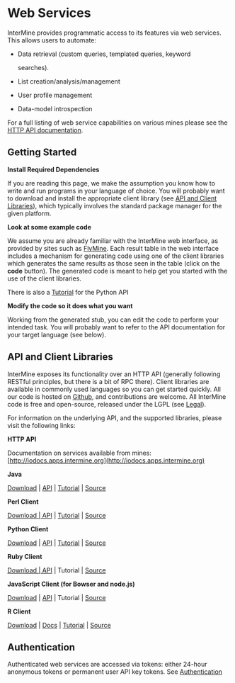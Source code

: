 # Web Services

InterMine provides programmatic access to its features via web services. This allows users to automate:

* Data retrieval \(custom queries, templated queries, keyword

  searches\).

* List creation/analysis/management
* User profile management
* Data-model introspection

For a full listing of web service capabilities on various mines please see the [HTTP API documentation](http://iodocs.apps.intermine.org).

## Getting Started

**Install Required Dependencies**

If you are reading this page, we make the assumption you know how to write and run programs in your language of choice. You will probably want to download and install the appropriate client library \(see [API and Client Libraries](index.md#api-and-client-libraries)\), which typically involves the standard package manager for the given platform.

**Look at some example code**

We assume you are already familiar with the InterMine web interface, as provided by sites such as [FlyMine](http://www.flymine.org). Each result table in the web interface includes a mechanism for generating code using one of the client libraries which generates the same results as those seen in the table \(click on the **code** button\). The generated code is meant to help get you started with the use of the client libraries.

There is also a [Tutorial](tutorial.md) for the Python API

**Modify the code so it does what you want**

Working from the generated stub, you can edit the code to perform your intended task. You will probably want to refer to the API documentation for your target language \(see below\).

## API and Client Libraries

InterMine exposes its functionality over an HTTP API \(generally following RESTful principles, but there is a bit of RPC there\). Client libraries are available in commonly used languages so you can get started quickly. All our code is hosted on [Github](http://www.github.com/intermine), and contributions are welcome. All InterMine code is free and open-source, released under the LGPL \(see [Legal](../about/index.md#legal)\).

For information on the underlying API, and the supported libraries, please visit the following links:

**HTTP API**

Documentation on services available from mines: [http://iodocs.apps.intermine.org](http://iodocs.apps.intermine.org)

**Java**

[Download](https://github.com/intermine/intermine-ws-java) \| [API](http://intermine.org/intermine-ws-java/javadoc/) \| [Tutorial](https://github.com/intermine/intermine-ws-java-docs/) \| [Source](https://github.com/intermine/intermine-ws-java)

**Perl Client**

[Download \| API](http://search.cpan.org/perldoc?Webservice%3A%3AInterMine) \| [Tutorial](https://metacpan.org/pod/distribution/Webservice-InterMine/lib/Webservice/InterMine/Cookbook.pod) \| [Source](https://github.com/intermine/intermine-ws-perl)

**Python Client**

[Download](http://pypi.python.org/pypi/intermine) \| [API](http://intermine.org/intermine-ws-python) \| [Tutorial](https://github.com/intermine/intermine-ws-python-docs/) \| [Source](https://github.com/intermine/intermine-ws-client.py)

**Ruby Client**

[Download \| API](http://www.rubygems.org/gems/intermine) \| Tutorial \| [Source](https://github.com/intermine/intermine-ws-ruby)

**JavaScript Client \(for Bowser and node.js\)**

[Download](https://npmjs.org/package/imjs) \| [API](http://alexkalderimis.github.io/imjs/) \| Tutorial \| [Source](https://github.com/intermine/imjs)

**R Client**

[Download](http://bioconductor.org/packages/release/bioc/html/InterMineR.html) \| [Docs](http://bioconductor.org/packages/release/bioc/html/InterMineR.html) \| [Tutorial](http://bioconductor.org/packages/release/bioc/html/InterMineR.html) \| [Source](http://bioconductor.org/packages/release/bioc/html/InterMineR.html)

## Authentication

Authenticated web services are accessed via tokens: either 24-hour anonymous tokens or permanent user API key tokens. See [Authentication](authentication.md)


